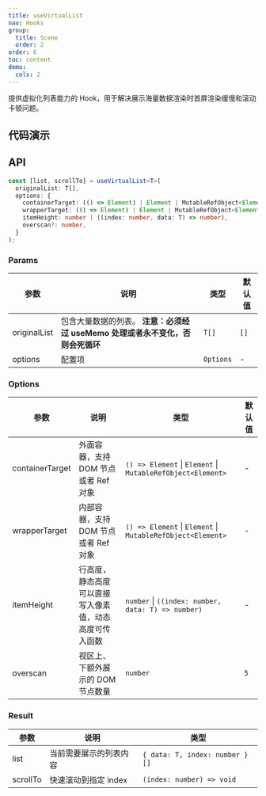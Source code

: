 ```yaml
---
title: useVirtualList
nav: Hooks
group:
  title: Scene
  order: 2
order: 6
toc: content
demo:
  cols: 2
---
```


提供虚拟化列表能力的 Hook，用于解决展示海量数据渲染时首屏渲染缓慢和滚动卡顿问题。

## 代码演示

<!-- prettier-ignore -->
<code src="./demo/demo1.tsx"></code>
<code src="./demo/demo2.tsx"></code>

## API

```typescript
const [list, scrollTo] = useVirtualList<T>(
  originalList: T[],
  options: {
    containerTarget: (() => Element) | Element | MutableRefObject<Element>,
    wrapperTarget: (() => Element) | Element | MutableRefObject<Element>,
    itemHeight: number | ((index: number, data: T) => number),
    overscan?: number,
  }
);
```

### Params

| 参数 | 说明 | 类型 | 默认值 |
| --- | --- | --- | --- |
| originalList | 包含大量数据的列表。 **注意：必须经过 useMemo 处理或者永不变化，否则会死循环** | `T[]` | `[]` |
| options | 配置项 | `Options` | - |

### Options

| 参数 | 说明 | 类型 | 默认值 |
| --- | --- | --- | --- |
| containerTarget | 外面容器，支持 DOM 节点或者 Ref 对象 | `() => Element` \| `Element` \| `MutableRefObject<Element>` | - |
| wrapperTarget | 内部容器，支持 DOM 节点或者 Ref 对象 | `() => Element` \| `Element` \| `MutableRefObject<Element>` | - |
| itemHeight | 行高度，静态高度可以直接写入像素值，动态高度可传入函数 | `number` \| `((index: number, data: T) => number)` | - |
| overscan | 视区上、下额外展示的 DOM 节点数量 | `number` | `5` |

### Result

| 参数     | 说明                   | 类型                           |
| -------- | ---------------------- | ------------------------------ |
| list     | 当前需要展示的列表内容 | `{ data: T, index: number }[]` |
| scrollTo | 快速滚动到指定 index   | `(index: number) => void`      |
